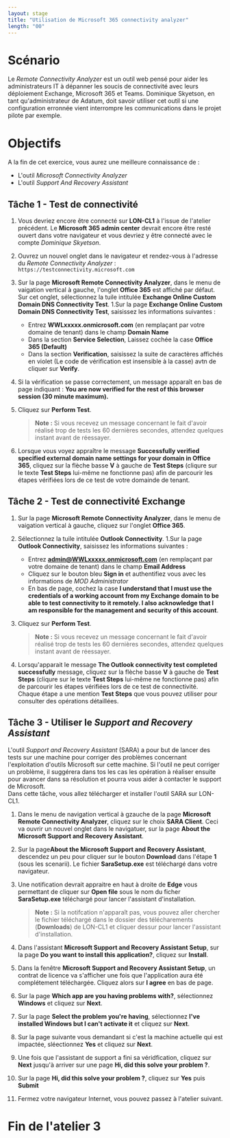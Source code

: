 ```yaml
---
layout: stage
title: "Utilisation de Microsoft 365 connectivity analyzer"
length: "00"
---
```

# Scénario
Le *Remote Connectivity Analyzer* est un outil web pensé pour aider les administrateurs IT à dépanner les soucis de connectivité avec leurs déploiement Exchange, Microsoft 365 et Teams. Dominique Skyetson, en tant qu'administrateur de Adatum, doit savoir utiliser cet outil si une configuration erronnée vient interrompre les communications dans le projet pilote par exemple.

# Objectifs
A la fin de cet exercice, vous aurez une meilleure connaissance de :
- L'outil *Microsoft Connectivity Analyzer*
- L'outil *Support And Recovery Assistant*

## Tâche 1 - Test de connectivité
1. Vous devriez encore être connecté sur **LON-CL1** à l'issue de l'atelier précédent. Le **Microsoft 365 admin center** devrait encore être resté ouvert dans votre navigateur et vous devriez y être connecté avec le compte *Dominique Skyetson*.
1. Ouvrez un nouvel onglet dans le navigateur et rendez-vous à l'adresse du *Remote Connectivity Analyzer* : ```https://testconnectivity.microsoft.com```

1. Sur la page **Microsoft Remote Connectivity Analyzer**, dans le menu de vaigation vertical à gauche, l'onglet **Office 365** est affiché par défaut. Sur cet onglet, sélectionnez la tuile intitulée **Exchange Online Custom Domain DNS Connectivity Test**.
1.Sur la page **Exchange Online Custom Domain DNS Connectivity Test**, saisissez les informations suivantes :  
	- Entrez **WWLxxxxx.onmicrosoft.com** (en remplaçant par votre domaine de tenant) dans le champ **Domain Name**
	- Dans la section **Service Selection**, Laissez cochée la case **Office 365 (Default)**
	- Dans la section  **Verification**, saisissez la suite de caractères affichés en violet (Le code de vérification est insensible à la casse) avtn de cliquer sur **Verify**.
1. Si la vérification se passe correctement, un message apparaît en bas de page indiquant : **You are now verified for the rest of this browser session (30 minute maximum).**
1. Cliquez sur **Perform Test**.
	>**Note :** Si vous recevez un message concernant le fait d'avoir réalisé trop de tests les 60 dernières secondes, attendez quelques instant avant de réessayer.

1. Lorsque vous voyez appraître le message **Successfully verified specified external domain name settings for your domain in Office 365**, cliquez sur la flèche basse **V** à gauche de **Test Steps** (cliqure sur le texte **Test Steps** lui-même ne fonctionne pas) afin de parcourir les étapes vérifiées lors de ce test de votre domainde de tenant.

## Tâche 2 - Test de connectivité Exchange
1. Sur la page **Microsoft Remote Connectivity Analyzer**, dans le menu de vaigation vertical à gauche, cliquez sur l'onglet **Office 365**.
1. Sélectionnez la tuile intitulée **Outlook Connectivity**.
1.Sur la page **Outlook Connectivity**, saisissez les informations suivantes :  
	- Entrez **admin@WWLxxxxx.onmicrosoft.com** (en remplaçant par votre domaine de tenant) dans le champ **Email Address**
	- Cliquez sur le bouton bleu **Sign in** et authentifiez vous avec les informations de *MOD Administrator*
	- En bas de page, cochez la case **I understand that I must use the credentials of a working account from my Exchange domain to be able to test connectivity to it remotely. I also acknowledge that I am responsible for the management and security of this account**.
1. Cliquez sur **Perform Test**.
	>**Note :** Si vous recevez un message concernant le fait d'avoir réalisé trop de tests les 60 dernières secondes, attendez quelques instant avant de réessayer.

1. Lorsqu'apparait le message **The Outlook connectivity test completed successfully** message, cliquez sur la flèche basse **V** à gauche de **Test Steps** (cliqure sur le texte **Test Steps** lui-même ne fonctionne pas) afin de parcourir les étapes vérifiées lors de ce test de connectivité.  
Chaque étape a une mention **Test Steps** que vous pouvez utiliser pour consulter des opérations détaillées. 

## Tâche 3 - Utiliser le *Support and Recovery Assistant*
L'outil *Support and Recovery Assistant* (SARA) a pour but de lancer des tests sur une machine pour corriger des problèmes concernant l'exploitation d'outils Microsoft sur cette machine. Si l'outil ne peut corriger un problème, il suggérera dans tos les cas les opération à réaliser ensuite pour avancer dans sa résolution et pourra vous aider à contacter le support de Microsoft.  
Dans cette tâche, vous allez télécharger et installer l'outil SARA sur LON-CL1.
1. Dans le menu de navigation vertical à gzauche de la page **Microsoft Remote Connectivity Analyzer**, cliquez sur le choix **SARA Client**. Ceci va ouvrir un nouvel onglet dans le navigatuer, sur la page **About the Microsoft Support and Recovery Assistant**.
1. Sur la page**About the Microsoft Support and Recovery Assistant**, descendez un peu pour cliquer sur le bouton **Download** dans l'étape **1** (sous les scenarii). Le fichier **SaraSetup.exe** est téléchargé dans votre navigateur.
1. Une notification devrait appraitre en haut à droite de **Edge** vous permettant de cliquer sur **Open file** sous le nom du ficher **SaraSetup.exe** téléchargé pour lancer l'assistant d'installation.
	>**Note :** Si la notifcation n'apparaît pas, vous pouvez aller chercher le fichier téléchargé dans le dossier des télécharements (**Downloads**) de LON-CL1 et cliquer dessur pour lancer l'assistant d'installation.

1. Dans l'assistant **Microsoft Support and Recovery Assistant Setup**, sur la page **Do you want to install this application?**, cliquez sur **Install**.
1. Dans la fenêtre **Microsoft Support and Recovery Assistant Setup**, un contrat de licence va s'afficher une fois que l'application aura été complétement téléchargée. Cliquez alors sur **I agree** en bas de page.
1. Sur la page **Which app are you having problems with?**, sélectionnez **Windows** et cliquez sur **Next**.
1. Sur la page **Select the problem you're having**, sélectionnez **I've installed Windows but I can't activate it** et cliquez sur **Next**.
1. Sur la page suivante vous demandant si c'est la machine actuelle qui est impactée, sléectionnez **Yes** et cliquez sur **Next**.
1. Une fois que l'assistant de support a fini sa véridfication, cliquez sur **Next** jusqu'à arriver sur une page **Hi, did this solve your problem ?**.
1. Sur la page **Hi, did this solve your problem ?**, cliquez sur **Yes** puis **Submit**
1. Fermez votre navigateur Internet, vous pouvez passez à l'atelier suivant.
# Fin de l'atelier 3